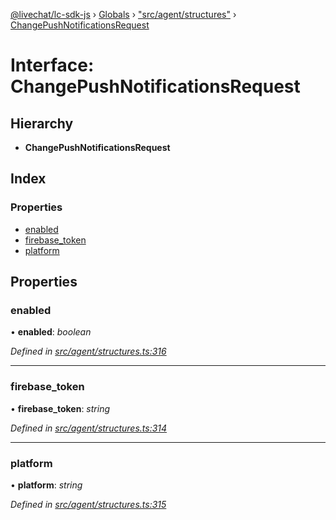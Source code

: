 [@livechat/lc-sdk-js](../README.md) › [Globals](../globals.md) › ["src/agent/structures"](../modules/_src_agent_structures_.md) › [ChangePushNotificationsRequest](_src_agent_structures_.changepushnotificationsrequest.md)

# Interface: ChangePushNotificationsRequest

## Hierarchy

* **ChangePushNotificationsRequest**

## Index

### Properties

* [enabled](_src_agent_structures_.changepushnotificationsrequest.md#enabled)
* [firebase_token](_src_agent_structures_.changepushnotificationsrequest.md#firebase_token)
* [platform](_src_agent_structures_.changepushnotificationsrequest.md#platform)

## Properties

###  enabled

• **enabled**: *boolean*

*Defined in [src/agent/structures.ts:316](https://github.com/livechat/lc-sdk-js/blob/04572ce/src/agent/structures.ts#L316)*

___

###  firebase_token

• **firebase_token**: *string*

*Defined in [src/agent/structures.ts:314](https://github.com/livechat/lc-sdk-js/blob/04572ce/src/agent/structures.ts#L314)*

___

###  platform

• **platform**: *string*

*Defined in [src/agent/structures.ts:315](https://github.com/livechat/lc-sdk-js/blob/04572ce/src/agent/structures.ts#L315)*
